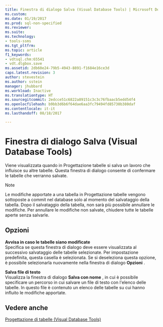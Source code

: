 ```yaml
---
title: Finestra di dialogo Salva (Visual Database Tools) | Microsoft Docs
ms.custom: 
ms.date: 01/19/2017
ms.prod: sql-non-specified
ms.reviewer: 
ms.suite: 
ms.technology:
- tools-ssms
ms.tgt_pltfrm: 
ms.topic: article
f1_keywords:
- vdtsql.chm:65541
- vdt.dlgbox.save
ms.assetid: 2db60e24-79b5-4943-8891-f1684e16ce3d
caps.latest.revision: 3
author: stevestein
ms.author: sstein
manager: jhubbard
ms.workload: Inactive
ms.translationtype: HT
ms.sourcegitcommit: 2edcce51c6822a89151c3c3c76fbaacb5edd54f4
ms.openlocfilehash: b9bb3d6b6f64dae6aa3fc79494fd85730b380daf
ms.contentlocale: it-it
ms.lasthandoff: 08/18/2017

---
```

# <a name="save-dialog-box-visual-database-tools"></a>Finestra di dialogo Salva (Visual Database Tools)
Viene visualizzata quando in Progettazione tabelle si salva un lavoro che influisce su altre tabelle. Questa finestra di dialogo consente di confermare le tabelle che verranno salvate.  
  
> [!NOTE]  
> Le modifiche apportate a una tabella in Progettazione tabelle vengono sottoposte a commit nel database solo al momento del salvataggio della tabella. Dopo il salvataggio della tabella, non sarà più possibile annullare le modifiche. Per annullare le modifiche non salvate, chiudere tutte le tabelle aperte senza salvarle.  
  
## <a name="options"></a>Opzioni  
**Avvisa in caso le tabelle siano modificate**  
Specifica se questa finestra di dialogo deve essere visualizzata al successivo salvataggio delle tabelle selezionate. Per impostazione predefinita, questa casella è selezionata. Se si deseleziona questa opzione, è possibile selezionarla nuovamente nella finestra di dialogo **Opzioni** .  
  
**Salva file di testo**  
Visualizza la finestra di dialogo **Salva con nome** , in cui è possibile specificare un percorso in cui salvare un file di testo con l'elenco delle tabelle. In questo file è contenuto un elenco delle tabelle su cui hanno influito le modifiche apportate.  
  
## <a name="see-also"></a>Vedere anche  
[Progettazione di tabelle &#40;Visual Database Tools&#41;](../../ssms/visual-db-tools/design-tables-visual-database-tools.md)  
  

